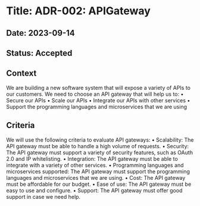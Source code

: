 # Title: ADR-002: APIGateway
## Date: 2023-09-14
## Status: Accepted
## Context
We are building a new software system that will expose a variety of APIs to our customers. We need to choose an API gateway that will help us to:
•	Secure our APIs
•	Scale our APIs
•	Integrate our APIs with other services
•	Support the programming languages and microservices that we are using
## Criteria
We will use the following criteria to evaluate API gateways:
•	Scalability: The API gateway must be able to handle a high volume of requests.
•	Security: The API gateway must support a variety of security features, such as OAuth 2.0 and IP whitelisting.
•	Integration: The API gateway must be able to integrate with a variety of other services.
•	Programming languages and microservices supported: The API gateway must support the programming languages and microservices that we are using.
•	Cost: The API gateway must be affordable for our budget.
•	Ease of use: The API gateway must be easy to use and configure.
•	Support: The API gateway must offer good support in case we need help.


